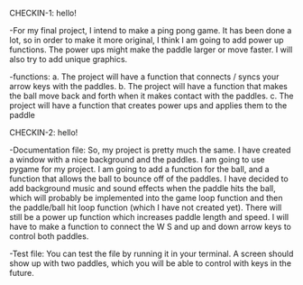 CHECKIN-1:
hello!

-For my final project, I intend to make a ping pong game. It has been done a lot, so in order to make it more original, I think I am going to add power up functions. The power ups might make the paddle larger or move faster. I will also try to add unique graphics.

-functions: 
  a. The project will have a function that connects / syncs your arrow keys with the paddles. 
  b. The project will have a function that makes the ball move back and forth when it makes contact with the paddles. c. The project will have a function that creates power ups and applies them to the paddle

CHECKIN-2:
hello!

-Documentation file: So, my project is pretty much the same. I have created a window with a nice background and the paddles. I am going to use pygame for my project. I am going to add a function for the ball, and a function that allows the ball to bounce off of the paddles. I have decided to add background music and sound effects when the paddle hits the ball, which will probably be implemented into the game loop function and then the paddle/ball hit loop function (which I have not created yet). There will still be a power up function which increases paddle length and speed. I will have to make a function to connect the W S and up and down arrow keys to control both paddles.

-Test file: You can test the file by running it in your terminal. A screen should show up with two paddles, which you will be able to control with keys in the future. 
